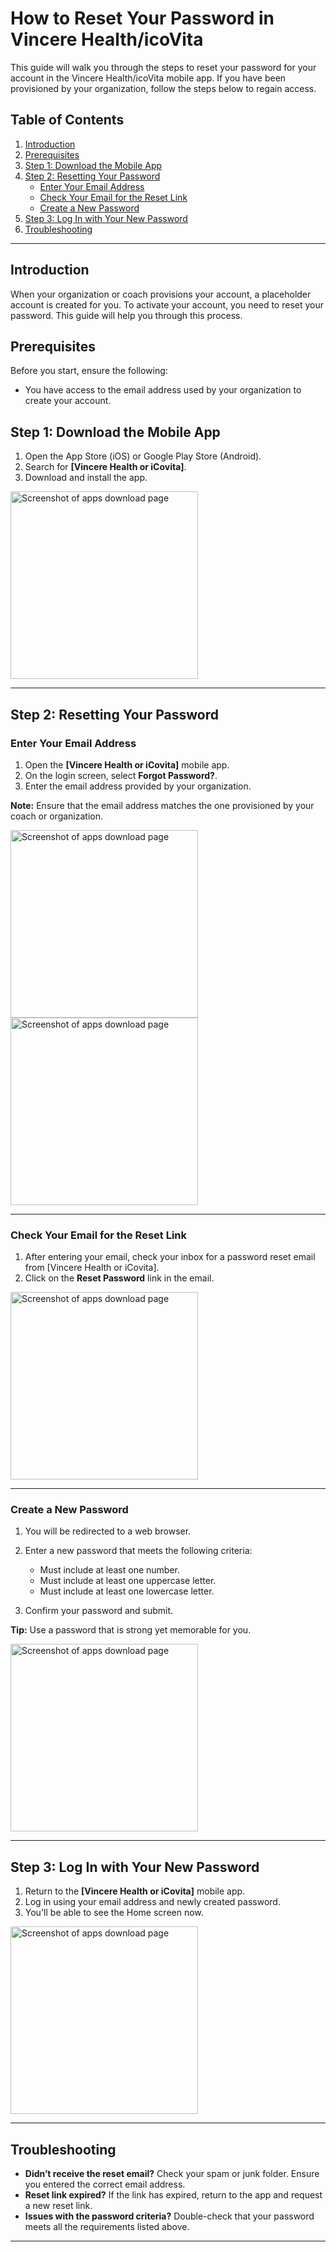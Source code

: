# How to Reset Your Password in Vincere Health/icoVita

This guide will walk you through the steps to reset your password for your account in the Vincere Health/icoVita mobile app. If you have been provisioned by your organization, follow the steps below to regain access.

## Table of Contents
1. [Introduction](#introduction)
2. [Prerequisites](#prerequisites)
3. [Step 1: Download the Mobile App](#step-1-download-the-mobile-app)
4. [Step 2: Resetting Your Password](#step-2-resetting-your-password)
    - [Enter Your Email Address](#enter-your-email-address)
    - [Check Your Email for the Reset Link](#check-your-email-for-the-reset-link)
    - [Create a New Password](#create-a-new-password)
5. [Step 3: Log In with Your New Password](#step-3-log-in-with-your-new-password)
6. [Troubleshooting](#troubleshooting)

---

## Introduction

When your organization or coach provisions your account, a placeholder account is created for you. To activate your account, you need to reset your password. This guide will help you through this process.

## Prerequisites

Before you start, ensure the following:
- You have access to the email address used by your organization to create your account.

## Step 1: Download the Mobile App

1. Open the App Store (iOS) or Google Play Store (Android).
2. Search for **[Vincere Health or iCovita]**.
3. Download and install the app.

<img src="https://raw.githubusercontent.com/bm181354/VH-user-guides/main/images/store.jpeg" alt="Screenshot of apps download page" width="300"/>
<br/>

---


## Step 2: Resetting Your Password

### Enter Your Email Address

1. Open the **[Vincere Health or iCovita]** mobile app.
2. On the login screen, select **Forgot Password?**.
3. Enter the email address provided by your organization.

**Note:** Ensure that the email address matches the one provisioned by your coach or organization.

<img src="https://raw.githubusercontent.com/bm181354/VH-user-guides/main/images/login.png" alt="Screenshot of apps download page" width="300"/>
<br/>
<img src="https://raw.githubusercontent.com/bm181354/VH-user-guides/main/images/reset.png" alt="Screenshot of apps download page" width="300"/>
<br/>


---


### Check Your Email for the Reset Link

1. After entering your email, check your inbox for a password reset email from [Vincere Health or iCovita].
2. Click on the **Reset Password** link in the email.

<img src="https://raw.githubusercontent.com/bm181354/VH-user-guides/main/images/email.jpg" alt="Screenshot of apps download page" width="300"/>
<br/>


---

### Create a New Password

1. You will be redirected to a web browser.
2. Enter a new password that meets the following criteria:
    - Must include at least one number.
    - Must include at least one uppercase letter.
    - Must include at least one lowercase letter.

3. Confirm your password and submit.

**Tip:** Use a password that is strong yet memorable for you.


<img src="https://raw.githubusercontent.com/bm181354/VH-user-guides/main/images/change.png" alt="Screenshot of apps download page" width="300"/>
<br/>




---

## Step 3: Log In with Your New Password

1. Return to the **[Vincere Health or iCovita]** mobile app.
2. Log in using your email address and newly created password.
3. You'll be able to see the Home screen now.
<img src="https://raw.githubusercontent.com/bm181354/VH-user-guides/main/images/app.png" alt="Screenshot of apps download page" width="300"/>
<br/>



---

## Troubleshooting

- **Didn’t receive the reset email?** Check your spam or junk folder. Ensure you entered the correct email address.
- **Reset link expired?** If the link has expired, return to the app and request a new reset link.
- **Issues with the password criteria?** Double-check that your password meets all the requirements listed above.

---